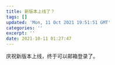 ```yaml
---
title: 新版本上线了？
tags: []
updated: 'Mon, 11 Oct 2021 19:51:51 GMT'
categories: ''
excerpt: ''
date: 2021-10-11 01:27:47
---
```


庆祝新版本上线，终于可以邮箱登录了。

